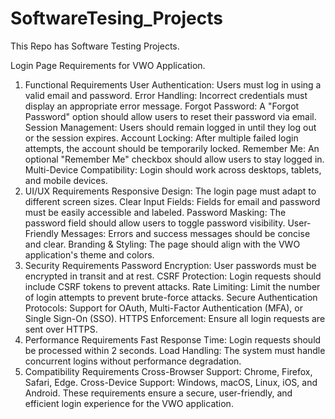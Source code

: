 # SoftwareTesing_Projects
This Repo has Software Testing Projects.

Login Page Requirements for VWO Application.
1. Functional Requirements
User Authentication: Users must log in using a valid email and password.
Error Handling: Incorrect credentials must display an appropriate error message.
Forgot Password: A "Forgot Password" option should allow users to reset their password via email.
Session Management: Users should remain logged in until they log out or the session expires.
Account Locking: After multiple failed login attempts, the account should be temporarily locked.
Remember Me: An optional "Remember Me" checkbox should allow users to stay logged in.
Multi-Device Compatibility: Login should work across desktops, tablets, and mobile devices.
2. UI/UX Requirements
Responsive Design: The login page must adapt to different screen sizes.
Clear Input Fields: Fields for email and password must be easily accessible and labeled.
Password Masking: The password field should allow users to toggle password visibility.
User-Friendly Messages: Errors and success messages should be concise and clear.
Branding & Styling: The page should align with the VWO application's theme and colors.
3. Security Requirements
Password Encryption: User passwords must be encrypted in transit and at rest.
CSRF Protection: Login requests should include CSRF tokens to prevent attacks.
Rate Limiting: Limit the number of login attempts to prevent brute-force attacks.
Secure Authentication Protocols: Support for OAuth, Multi-Factor Authentication (MFA), or Single Sign-On (SSO).
HTTPS Enforcement: Ensure all login requests are sent over HTTPS.
4. Performance Requirements
Fast Response Time: Login requests should be processed within 2 seconds.
Load Handling: The system must handle concurrent logins without performance degradation.
5. Compatibility Requirements
Cross-Browser Support: Chrome, Firefox, Safari, Edge.
Cross-Device Support: Windows, macOS, Linux, iOS, and Android.
These requirements ensure a secure, user-friendly, and efficient login experience for the VWO application.
